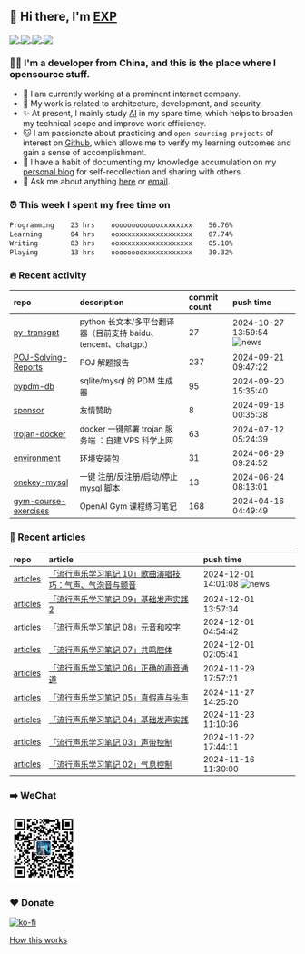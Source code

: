 ## 👋  Hi there, I'm [EXP](https://exp-blog.com)

<!--BGN_SECTION:github-readme-stats-->
<!-- a href="https://exp-blog.com" target="_blank">
  <img height="190" align="center" src="https://github-readme-stats.vercel.app/api/top-langs/?username=lyy289065406&hide=HTML,CSS,TSQL&theme=great-gatsby" alt="EXP's Top Langs" />
</a -->
<!-- a href="https://exp-blog.com" target="_blank">
  <img height="190" align="center" src="https://github-readme-stats.vercel.app/api?username=lyy289065406&count_private=true&show_icons=true&theme=nightowl" alt="EXP's github stats" />
</a -->



<a href="https://exp-blog.com" target="_blank">
  <img height="114" align="center" src="https://github-readme-stats.vercel.app/api/pin/?username=lyy289065406&repo=exp-blog&theme=nord" />
</a>

<a href="https://github.com/EXP-Tools/threat-broadcast" target="_blank">
  <img height="114" align="center" src="https://github-readme-stats.vercel.app/api/pin/?username=lyy289065406&repo=threat-broadcast&theme=nord" />
</a>

<a href="https://github.com/Visuals-AI/AI-auto-checkin" target="_blank">
  <img height="114" align="center" src="https://github-readme-stats.vercel.app/api/pin/?username=lyy289065406&repo=AI-auto-checkin&theme=nord" />
</a>

<a href="https://github.com/EXP-Docs/POJ-Solving-Reports" target="_blank">
  <img height="114" align="center" src="https://github-readme-stats.vercel.app/api/pin/?username=lyy289065406&repo=POJ-Solving-Reports&theme=nord" />
</a>

<!--END_SECTION:github-readme-stats-->



### 👨‍💻  I'm a developer from China, and this is the place where I opensource stuff.
<!--BGN_SECTION:introduction-->
- 🏰 I am currently working at a prominent internet company.
- 🐾 My work is related to architecture, development, and security.
- ✨ At present, I mainly study [AI](https://github.com/orgs/Visuals-AI/repositories) in my spare time, which helps to broaden my technical scope and improve work efficiency.
- 🐱 I am passionate about practicing and `open-sourcing projects` of interest on [Github](https://github.com/lyy289065406), which allows me to verify my learning outcomes and gain a sense of accomplishment.
- 🎹 I have a habit of documenting my knowledge accumulation on my [personal blog](https://exp-blog.com) for self-recollection and sharing with others.
- 💬 Ask me about anything [here](https://github.com/lyy289065406/lyy289065406/issues) or [email](exp.lqb@gmail.com).
<!--BGN_SECTION:introduction-->



### ⏰  This week I spent my free time on
<!-- BGN_SECTION:weektime -->
```text
Programming    23 hrs    ooooooooooooxxxxxxxx    56.76%
Learning       04 hrs    ooxxxxxxxxxxxxxxxxxx    07.74%
Writing        03 hrs    ooxxxxxxxxxxxxxxxxxx    05.18%
Playing        13 hrs    ooooooooxxxxxxxxxxxx    30.32%
```
<!-- END_SECTION:weektime -->



### 🔥  Recent activity
<!-- BGN_SECTION:activity -->
| repo | description | commit count | push time |
|:------|:------|:------|:------|
| [py-transgpt](https://github.com/EXP-Codes/py-transgpt) | python 长文本/多平台翻译器（目前支持 baidu、tencent、chatgpt） | 27 | 2024-10-27 13:59:54 ![news](https://github.com/lyy289065406/lyy289065406/blob/master/imgs/new.gif) |
| [POJ-Solving-Reports](https://github.com/EXP-Docs/POJ-Solving-Reports) | POJ 解题报告 | 237 | 2024-09-21 09:47:22  |
| [pypdm-db](https://github.com/EXP-Codes/pypdm-db) | sqlite/mysql 的 PDM 生成器 | 95 | 2024-09-20 15:35:40  |
| [sponsor](https://github.com/lyy289065406/sponsor) | 友情赞助 | 8 | 2024-09-18 00:35:38  |
| [trojan-docker](https://github.com/EXP-Tools/trojan-docker) | docker 一键部署 trojan 服务端 ：自建 VPS 科学上网 | 63 | 2024-07-12 05:24:39  |
| [environment](https://github.com/EXP-Tools/environment) | 环境安装包 | 31 | 2024-06-29 09:24:52  |
| [onekey-mysql](https://github.com/EXP-Codes/onekey-mysql) | 一键 注册/反注册/启动/停止 mysql 脚本 | 13 | 2024-06-24 08:13:01  |
| [gym-course-exercises](https://github.com/Visuals-AI/gym-course-exercises) | OpenAI Gym 课程练习笔记 | 168 | 2024-04-16 04:49:49  |
<!-- END_SECTION:activity -->



### 📝  Recent articles
<!-- BGN_SECTION:article -->
| repo | article | push time |
|:------|:------|:------|
| [articles](https://github.com/lyy289065406/articles) | [「流行声乐学习笔记 10」歌曲演唱技巧：气声、气泡音与颤音](https://exp-blog.com/music/liu-xing-sheng-le-xue-xi-bi-ji-10/) | 2024-12-01 14:01:08 ![news](https://github.com/lyy289065406/lyy289065406/blob/master/imgs/new.gif) |
| [articles](https://github.com/lyy289065406/articles) | [「流行声乐学习笔记 09」基础发声实践 2](https://exp-blog.com/music/liu-xing-sheng-le-xue-xi-bi-ji-09/) | 2024-12-01 13:57:34  |
| [articles](https://github.com/lyy289065406/articles) | [「流行声乐学习笔记 08」元音和咬字](https://exp-blog.com/music/liu-xing-sheng-le-xue-xi-bi-ji-08/) | 2024-12-01 04:54:42  |
| [articles](https://github.com/lyy289065406/articles) | [「流行声乐学习笔记 07」共鸣腔体](https://exp-blog.com/music/liu-xing-sheng-le-xue-xi-bi-ji-07/) | 2024-12-01 02:05:41  |
| [articles](https://github.com/lyy289065406/articles) | [「流行声乐学习笔记 06」正确的声音通道](https://exp-blog.com/music/liu-xing-sheng-le-xue-xi-bi-ji-06/) | 2024-11-29 17:57:21  |
| [articles](https://github.com/lyy289065406/articles) | [「流行声乐学习笔记 05」真假声与头声](https://exp-blog.com/music/liu-xing-sheng-le-xue-xi-bi-ji-05/) | 2024-11-27 14:25:20  |
| [articles](https://github.com/lyy289065406/articles) | [「流行声乐学习笔记 04」基础发声实践](https://exp-blog.com/music/liu-xing-sheng-le-xue-xi-bi-ji-04/) | 2024-11-23 11:10:36  |
| [articles](https://github.com/lyy289065406/articles) | [「流行声乐学习笔记 03」声带控制](https://exp-blog.com/music/liu-xing-sheng-le-xue-xi-bi-ji-03/) | 2024-11-22 17:44:11  |
| [articles](https://github.com/lyy289065406/articles) | [「流行声乐学习笔记 02」气息控制](https://exp-blog.com/music/liu-xing-sheng-le-xue-xi-bi-ji-02/) | 2024-11-16 11:30:00  |
<!-- END_SECTION:article -->


### ➡️ WeChat

<img width="120" src="/imgs/wechat.jpg">


### ❤️ Donate

[![ko-fi](https://ko-fi.com/img/githubbutton_sm.svg)](https://ko-fi.com/D1D3I0KL5)



<a align="right" href="https://github.com/lyy289065406/lyy289065406/blob/master/How_this_works.md">How this works</a>

<!-- -------------------------------------- -->
<!-- more emoji : http://emojihomepage.com/ -->
<!-- -------------------------------------- -->
